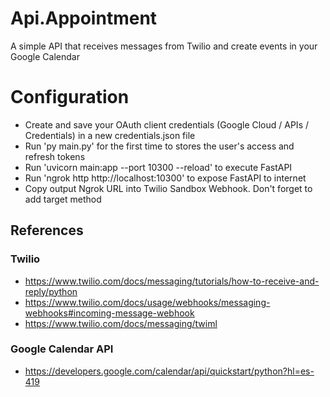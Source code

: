 
# Api.Appointment
A simple API that receives messages from Twilio and create events in your Google Calendar

# Configuration
* Create and save your OAuth client credentials (Google Cloud / APIs / Credentials) in a new credentials.json file
* Run 'py main.py' for the first time to stores the user's access and refresh tokens
* Run 'uvicorn main:app --port 10300 --reload' to execute FastAPI
* Run 'ngrok http http://localhost:10300' to expose FastAPI to internet
* Copy output Ngrok URL into Twilio Sandbox Webhook. Don't forget to add target method

## References
### Twilio
* https://www.twilio.com/docs/messaging/tutorials/how-to-receive-and-reply/python
* https://www.twilio.com/docs/usage/webhooks/messaging-webhooks#incoming-message-webhook
* https://www.twilio.com/docs/messaging/twiml
### Google Calendar API
* https://developers.google.com/calendar/api/quickstart/python?hl=es-419